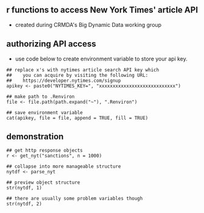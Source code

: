 ## r functions to access New York Times' article API
- created during CRMDA's Big Dynamic Data working group

## authorizing API access
- use code below to create environment variable to store your api key.

```
## replace x's with nytimes article search API key which
##    you can acquire by visiting the following URL:
##    https://developer.nytimes.com/signup
apikey <- paste0("NYTIMES_KEY=", "xxxxxxxxxxxxxxxxxxxxxxxxxxxx")

## make path to .Renviron
file <- file.path(path.expand("~"), ".Renviron")

## save environment variable
cat(apikey, file = file, append = TRUE, fill = TRUE)
```

## demonstration

```
## get http response objects
r <- get_nyt("sanctions", n = 1000)

## collapse into more manageable structure
nytdf <- parse_nyt

## preview object structure
str(nytdf, 1)

## there are usually some problem variables though
str(nytdf, 2)
```
